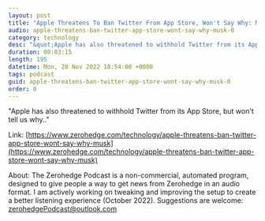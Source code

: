 ```yaml
---
layout: post
title: "Apple Threatens To Ban Twitter From App Store, Won't Say Why: Musk"
audio: apple-threatens-ban-twitter-app-store-wont-say-why-musk-0
category: technology
desc: "&quot;Apple has also threatened to withhold Twitter from its App Store, but won't tell us why..&quot;"
duration: 00:03:15
length: 195
datetime: Mon, 28 Nov 2022 18:54:00 +0000
tags: podcast
guid: apple-threatens-ban-twitter-app-store-wont-say-why-musk-0
order: 0
---
```

&quot;Apple has also threatened to withhold Twitter from its App Store, but won't tell us why..&quot;

Link: [https://www.zerohedge.com/technology/apple-threatens-ban-twitter-app-store-wont-say-why-musk](https://www.zerohedge.com/technology/apple-threatens-ban-twitter-app-store-wont-say-why-musk)

About: The Zerohedge Podcast is a non-commercial, automated program, designed to give people a way to get news from Zerohedge in an audio format.  I am actively working on tweaking and improving the setup to create a better listening experience (October 2022).  Suggestions are welcome: [zerohedgePodcast@outlook.com](mailto:zerohedgePodcast@outlook.com)